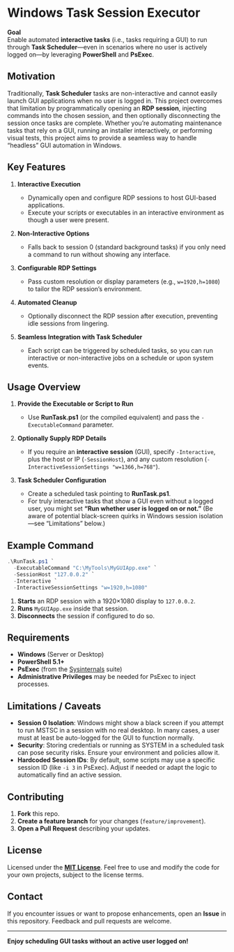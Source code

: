 # Windows Task Session Executor

**Goal**  
Enable automated **interactive tasks** (i.e., tasks requiring a GUI) to run through **Task Scheduler**—even in scenarios where no user is actively logged on—by leveraging **PowerShell** and **PsExec**.

## Motivation

Traditionally, **Task Scheduler** tasks are non-interactive and cannot easily launch GUI applications when no user is logged in. This project overcomes that limitation by programmatically opening an **RDP session**, injecting commands into the chosen session, and then optionally disconnecting the session once tasks are complete. Whether you’re automating maintenance tasks that rely on a GUI, running an installer interactively, or performing visual tests, this project aims to provide a seamless way to handle “headless” GUI automation in Windows.

## Key Features

1. **Interactive Execution**  
   - Dynamically open and configure RDP sessions to host GUI-based applications.  
   - Execute your scripts or executables in an interactive environment as though a user were present.

2. **Non-Interactive Options**  
   - Falls back to session 0 (standard background tasks) if you only need a command to run without showing any interface.

3. **Configurable RDP Settings**  
   - Pass custom resolution or display parameters (e.g., `w=1920,h=1080`) to tailor the RDP session’s environment.

4. **Automated Cleanup**  
   - Optionally disconnect the RDP session after execution, preventing idle sessions from lingering.

5. **Seamless Integration with Task Scheduler**  
   - Each script can be triggered by scheduled tasks, so you can run interactive or non-interactive jobs on a schedule or upon system events.

## Usage Overview

1. **Provide the Executable or Script to Run**  
   - Use **RunTask.ps1** (or the compiled equivalent) and pass the `-ExecutableCommand` parameter.

2. **Optionally Supply RDP Details**  
   - If you require an **interactive session** (GUI), specify `-Interactive`, plus the host or IP (`-SessionHost`), and any custom resolution (`-InteractiveSessionSettings "w=1366,h=768"`).

3. **Task Scheduler Configuration**  
   - Create a scheduled task pointing to **RunTask.ps1**.  
   - For truly interactive tasks that show a GUI even without a logged user, you might set **“Run whether user is logged on or not.”** (Be aware of potential black-screen quirks in Windows session isolation—see “Limitations” below.)

## Example Command

```powershell
.\RunTask.ps1 `
  -ExecutableCommand "C:\MyTools\MyGUIApp.exe" `
  -SessionHost "127.0.0.2" `
  -Interactive `
  -InteractiveSessionSettings "w=1920,h=1080"
```

1. **Starts** an RDP session with a 1920×1080 display to `127.0.0.2`.  
2. **Runs** `MyGUIApp.exe` inside that session.  
3. **Disconnects** the session if configured to do so.

## Requirements

- **Windows** (Server or Desktop)  
- **PowerShell 5.1+**  
- **PsExec** (from the [Sysinternals](https://learn.microsoft.com/en-us/sysinternals/downloads/psexec) suite)  
- **Administrative Privileges** may be needed for PsExec to inject processes.  

## Limitations / Caveats

- **Session 0 Isolation**: Windows might show a black screen if you attempt to run MSTSC in a session with no real desktop. In many cases, a user must at least be auto-logged for the GUI to function normally.  
- **Security**: Storing credentials or running as SYSTEM in a scheduled task can pose security risks. Ensure your environment and policies allow it.  
- **Hardcoded Session IDs**: By default, some scripts may use a specific session ID (like `-i 3` in PsExec). Adjust if needed or adapt the logic to automatically find an active session.

## Contributing

1. **Fork** this repo.  
2. **Create a feature branch** for your changes (`feature/improvement`).  
3. **Open a Pull Request** describing your updates.

## License

Licensed under the **[MIT License](LICENSE)**. Feel free to use and modify the code for your own projects, subject to the license terms.

## Contact

If you encounter issues or want to propose enhancements, open an **Issue** in this repository. Feedback and pull requests are welcome.

---

**Enjoy scheduling GUI tasks without an active user logged on!**